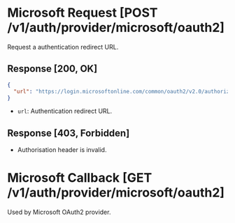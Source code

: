 # Microsoft Request [POST /v1/auth/provider/microsoft/oauth2]

Request a authentication redirect URL.

## Response [200, OK]

```json
{
  "url": "https://login.microsoftonline.com/common/oauth2/v2.0/authorize?...aRgyE"
}
```

- `url`: Authentication redirect URL.

## Response [403, Forbidden]

- Authorisation header is invalid.

# Microsoft Callback [GET /v1/auth/provider/microsoft/oauth2]

Used by Microsoft OAuth2 provider.
